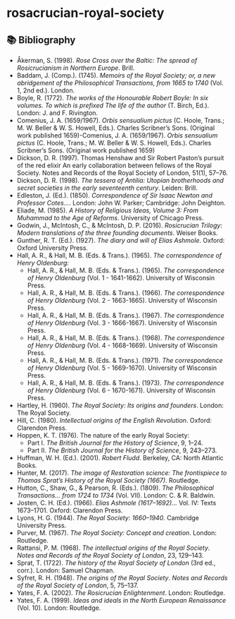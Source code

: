 # rosacrucian-royal-society

## 📚 Bibliography

- Åkerman, S. (1998). *Rose Cross over the Baltic: The spread of Rosicrucianism in Northern Europe*. Brill.  
- Baddam, J. (Comp.). (1745). *Memoirs of the Royal Society; or, a new abridgement of the Philosophical Transactions, from 1665 to 1740* (Vol. 1, 2nd ed.). London.  
- Boyle, R. (1772). *The works of the Honourable Robert Boyle: In six volumes. To which is prefixed The life of the author* (T. Birch, Ed.). London: J. and F. Rivington.
- Comenius, J. A. (1659/1967). *Orbis sensualium pictus* (C. Hoole, Trans.; M. W. Beller & W. S. Howell, Eds.). Charles Scribner’s Sons. (Original work published 1659)-Comenius, J. A. (1659/1967). *Orbis sensualium pictus* (C. Hoole, Trans.; M. W. Beller & W. S. Howell, Eds.). Charles Scribner’s Sons. (Original work published 1659)
- Dickson, D. R. (1997). Thomas Henshaw and Sir Robert Paston’s pursuit of the red elixir An early collaboration between fellows of the Royal Society. Notes and Records of the Royal Society of London, 51(1), 57–76.
- Dickson, D. R. (1998). *The tessera of Antilia: Utopian brotherhoods and secret societies in the early seventeenth century*. Leiden: Brill.  
- Edleston, J. (Ed.). (1850). *Correspondence of Sir Isaac Newton and Professor Cotes...*. London: John W. Parker; Cambridge: John Deighton.  
- Eliade, M. (1985). *A History of Religious Ideas, Volume 3: From Muhammad to the Age of Reforms*. University of Chicago Press.  
- Godwin, J., McIntosh, C., & McIntosh, D. P. (2016). *Rosicrucian Trilogy: Modern translations of the three founding documents*. Weiser Books.  
- Gunther, R. T. (Ed.). (1927). *The diary and will of Elias Ashmole*. Oxford: Oxford University Press.  
- Hall, A. R., & Hall, M. B. (Eds. & Trans.). (1965). *The correspondence of Henry Oldenburg:*  
  - Hall, A. R., & Hall, M. B. (Eds. & Trans.). (1965). *The correspondence of Henry Oldenburg* (Vol. 1 - 1641-1662). University of Wisconsin Press.  
  - Hall, A. R., & Hall, M. B. (Eds. & Trans.). (1966). *The correspondence of Henry Oldenburg* (Vol. 2 - 1663-1665). University of Wisconsin Press.  
  - Hall, A. R., & Hall, M. B. (Eds. & Trans.). (1967). *The correspondence of Henry Oldenburg* (Vol. 3 - 1666-1667). University of Wisconsin Press.  
  - Hall, A. R., & Hall, M. B. (Eds. & Trans.). (1968). *The correspondence of Henry Oldenburg* (Vol. 4 - 1668-1669). University of Wisconsin Press.  
  - Hall, A. R., & Hall, M. B. (Eds. & Trans.). (1971). *The correspondence of Henry Oldenburg* (Vol. 5 - 1669-1670). University of Wisconsin Press.  
  - Hall, A. R., & Hall, M. B. (Eds. & Trans.). (1973). *The correspondence of Henry Oldenburg* (Vol. 6 - 1670-1671). University of Wisconsin Press.  
- Hartley, H. (1960). *The Royal Society: Its origins and founders*. London: The Royal Society.  
- Hill, C. (1980). *Intellectual origins of the English Revolution*. Oxford: Clarendon Press.  
- Hoppen, K. T. (1976). The nature of the early Royal Society:  
  - Part I. *The British Journal for the History of Science*, 9, 1–24.  
  - Part II. *The British Journal for the History of Science*, 9, 243–273.  
- Huffman, W. H. (Ed.). (2001). *Robert Fludd*. Berkeley, CA: North Atlantic Books.  
- Hunter, M. (2017). *The image of Restoration science: The frontispiece to Thomas Sprat’s History of the Royal Society (1667)*. Routledge.  
- Hutton, C., Shaw, G., & Pearson, R. (Eds.). (1809). *The Philosophical Transactions... from 1724 to 1734* (Vol. VII). London: C. & R. Baldwin.  
- Josten, C. H. (Ed.). (1966). *Elias Ashmole (1617–1692)...* Vol. IV: Texts 1673–1701. Oxford: Clarendon Press.  
- Lyons, H. G. (1944). *The Royal Society: 1660–1940*. Cambridge University Press.  
- Purver, M. (1967). *The Royal Society: Concept and creation*. London: Routledge.  
- Rattansi, P. M. (1968). *The intellectual origins of the Royal Society*. *Notes and Records of the Royal Society of London*, 23, 129–143.  
- Sprat, T. (1722). *The history of the Royal Society of London* (3rd ed., corr.). London: Samuel Chapman.  
- Syfret, R. H. (1948). *The origins of the Royal Society*. *Notes and Records of the Royal Society of London*, 5, 75–137.  
- Yates, F. A. (2002). *The Rosicrucian Enlightenment*. London: Routledge.  
- Yates, F. A. (1999). *Ideas and ideals in the North European Renaissance* (Vol. 10). London: Routledge.
